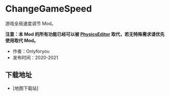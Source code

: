# ChangeGameSpeed

游戏全局速度调节 Mod。

**注意：本 Mod 的所有功能已经可以被 [PhysicsEditor](./PhysicsEditor.md) 取代，若无特殊需求请优先使用取代 Mod。**

- 作者：Onlyforyou
- 发布时间：2020-2021

## 下载地址

- [地图下载站]
